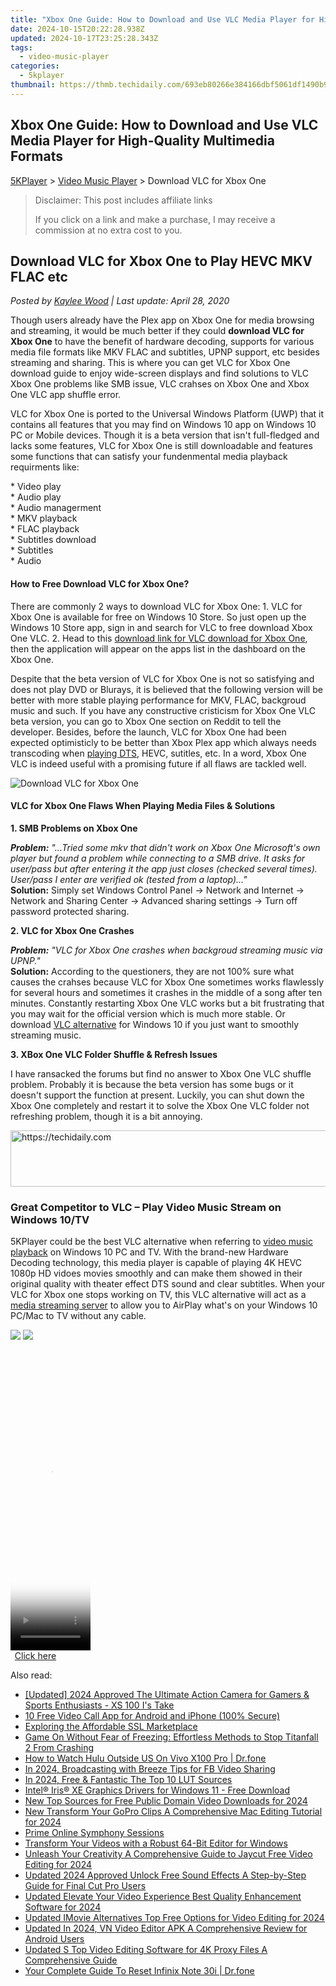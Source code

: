 ```yaml
---
title: "Xbox One Guide: How to Download and Use VLC Media Player for High-Quality Multimedia Formats"
date: 2024-10-15T20:22:28.938Z
updated: 2024-10-17T23:25:28.343Z
tags:
  - video-music-player
categories:
  - 5kplayer
thumbnail: https://thmb.techidaily.com/693eb80266e384166dbf5061df1490b93fef1d7413beecc32c81165ba97ad08f.jpg
---
```


## Xbox One Guide: How to Download and Use VLC Media Player for High-Quality Multimedia Formats

[5KPlayer](https://tools.techidaily.com/5kplayer/products/) \> [Video Music Player](https://tools.techidaily.com/5kplayer/video-music-player/) \> Download VLC for Xbox One

>  Disclaimer: This post includes affiliate links
>
>  If you click on a link and make a purchase, I may receive a commission at no extra cost to you.
>

## Download VLC for Xbox One to Play HEVC MKV FLAC etc

 _Posted by [Kaylee Wood](https://www.quora.com/profile/Amanda-Hu-21) | Last update: April 28, 2020_

Though users already have the Plex app on Xbox One for media browsing and streaming, it would be much better if they could **download VLC for Xbox One** to have the benefit of hardware decoding, supports for various media file formats like MKV FLAC and subtitles, UPNP support, etc besides streaming and sharing. This is where you can get VLC for Xbox One download guide to enjoy wide-screen displays and find solutions to VLC Xbox One problems like SMB issue, VLC crahses on Xbox One and Xbox One VLC app shuffle error.

VLC for Xbox One is ported to the Universal Windows Platform (UWP) that it contains all features that you may find on Windows 10 app on Windows 10 PC or Mobile devices. Though it is a beta version that isn't full-fledged and lacks some features, VLC for Xbox One is still downloadable and features some functions that can satisfy your fundenmental media playback requirments like:

\* Video play  
 \* Audio play  
 \* Audio managerment  
 \* MKV playback  
 \* FLAC playback  
 \* Subtitles download  
 \* Subtitles  
 \* Audio

#### **How to Free Download VLC for Xbox One?**

There are commonly 2 ways to download VLC for Xbox One: 1\. VLC for Xbox One is available for free on Windows 10 Store. So just open up the Windows 10 Store app, sign in and search for VLC to free download Xbox One VLC. 2\. Head to this [download link for VLC download for Xbox One](https://www.microsoft.com/en-us/store/p/vlc/9nblggh4vvnh), then the application will appear on the apps list in the dashboard on the Xbox One.

Despite that the beta version of VLC for Xbox One is not so satisfying and does not play DVD or Blurays, it is believed that the following version will be better with more stable playing performance for MKV, FLAC, backgroud music and such. If you have any constructive cristicism for Xbox One VLC beta version, you can go to Xbox One section on Reddit to tell the developer. Besides, before the launch, VLC for Xbox One had been expected optimisticly to be better than Xbox Plex app which always needs transcoding when [playing DTS](https://tools.techidaily.com/5kplayer/video-music-player/), HEVC, sutitles, etc. In a word, Xbox One VLC is indeed useful with a promising future if all flaws are tackled well.

![Download VLC for Xbox One](https://www.5kplayer.com/video-music-player/img/vlc-for-xbox-one.jpg) 

#### **VLC for Xbox One Flaws When Playing Media Files & Solutions**

**1\. SMB Problems on Xbox One**

_**Problem:** "…Tried some mkv that didn't work on Xbox One Microsoft's own player but found a problem while connecting to a SMB drive. It asks for user/pass but after entering it the app just closes (checked several times). User/pass I enter are verified ok (tested from a laptop)…"_  
**Solution:** Simply set Windows Control Panel -> Network and Internet -> Network and Sharing Center -> Advanced sharing settings -> Turn off password protected sharing. 

**2\. VLC for Xbox One Crashes**

_**Problem:** "VLC for Xbox One crashes when backgroud streaming music via UPNP."_  
**Solution:** According to the questioners, they are not 100% sure what causes the crahses because VLC for Xbox One sometimes works flawlessly for several hours and sometimes it crashes in the middle of a song after ten minutes. Constantly restarting Xbox One VLC works but a bit frustrating that you may wait for the official version which is much more stable. Or download [VLC alternative](https://tools.techidaily.com/5kplayer/video-music-player/) for Windows 10 if you just want to smoothly streaming music. 

**3\. XBox One VLC Folder Shuffle & Refresh Issues**

I have ransacked the forums but find no answer to Xbox One VLC shuffle problem. Probably it is because the beta version has some bugs or it doesn't support the function at present. Luckily, you can shut down the Xbox One completely and restart it to solve the Xbox One VLC folder not refreshing problem, though it is a bit annoying. 

<!-- affiliate ads begin -->
<a href="https://aligracehair.sjv.io/c/5597632/1938698/19272" target="_top" id="1938698">
  <img src="//a.impactradius-go.com/display-ad/19272-1938698" border="0" alt="https://techidaily.com" width="728" height="90"/>
</a>
<img height="0" width="0" src="https://aligracehair.sjv.io/i/5597632/1938698/19272" style="position:absolute;visibility:hidden;" border="0" />
<!-- affiliate ads end -->

### Great Competitor to VLC – Play Video Music Stream on Windows 10/TV

5KPlayer could be the best VLC alternative when referring to [video music playback](https://tools.techidaily.com/5kplayer/video-music-player/) on Windows 10 PC and TV. With the brand-new Hardware Decoding technology, this media player is capable of playing 4K HEVC 1080p HD vidoes movies smoothly and can make them showed in their original quality with theater effect DTS sound and clear subtitles. When your VLC for Xbox one stops working on TV, this VLC alternative will act as a [media streaming server](https://tools.techidaily.com/5kplayer/airplay/) to allow you to AirPlay what's on your Windows 10 PC/Mac to TV without any cable.

[![](https://www.5kplayer.com/video-music-player/../button/freedownwhitewin.png)](https://tools.techidaily.com/5kplayer/products/) [![](https://www.5kplayer.com/video-music-player/../button/freedownbackmac.png)](https://tools.techidaily.com/5kplayer/products/)

<!-- affiliate ads begin -->
<span id="1938136">
					<video width="128" height="480" style="cursor:pointer"
           poster="//a.impactradius-go.com/display-clicktoplayimage/1938136.png"
           onclick="if(!this.playClicked){this.play();this.setAttribute('controls',true);this.playClicked=true;}">
	   <source src="//a.impactradius-go.com/display-ad/22993-1938136">
	   <img src="//a.impactradius-go.com/display-clicktoplayimage/1938136.png" style="border: none; height: 100%; width: 100%; object-fit: contain">
	</video>
	<div style="width:80px;text-align:center"><a href="javascript:window.open(decodeURIComponent('https%3A%2F%2Fhomestyler.sjv.io%2Fc%2F5597632%2F1938136%2F22993'), '_blank');void(0);">Click here</a></div>
</span>
<img height="0" width="0" src="https://imp.pxf.io/i/5597632/1938136/22993" style="position:absolute;visibility:hidden;" border="0" />
<!-- affiliate ads end -->

<ins class="adsbygoogle"
     style="display:block"
     data-ad-format="autorelaxed"
     data-ad-client="ca-pub-7571918770474297"
     data-ad-slot="1223367746"></ins>

<ins class="adsbygoogle"
     style="display:block"
     data-ad-client="ca-pub-7571918770474297"
     data-ad-slot="8358498916"
     data-ad-format="auto"
     data-full-width-responsive="true"></ins>

<span class="atpl-alsoreadstyle">Also read:</span>
<div><ul>
<li><a href="https://fox-info.techidaily.com/updated-2024-approved-the-ultimate-action-camera-for-gamers-and-sports-enthusiasts-xs-100-is-take/"><u>[Updated] 2024 Approved The Ultimate Action Camera for Gamers & Sports Enthusiasts - XS 100 I's Take</u></a></li>
<li><a href="https://desktop-recording.techidaily.com/10-free-video-call-app-for-android-and-iphone-100-secure/"><u>10 Free Video Call App for Android and iPhone (100% Secure)</u></a></li>
<li><a href="https://buynow-tips.techidaily.com/exploring-the-affordable-ssl-marketplace/"><u>Exploring the Affordable SSL Marketplace</u></a></li>
<li><a href="https://win-answers.techidaily.com/game-on-without-fear-of-freezing-effortless-methods-to-stop-titanfall-2-from-crashing/"><u>Game On Without Fear of Freezing: Effortless Methods to Stop Titanfall 2 From Crashing</u></a></li>
<li><a href="https://fix-guide.techidaily.com/how-to-watch-hulu-outside-us-on-vivo-x100-pro-drfone-by-drfone-virtual-android/"><u>How to Watch Hulu Outside US On Vivo X100 Pro | Dr.fone</u></a></li>
<li><a href="https://facebook-videos.techidaily.com/in-2024-broadcasting-with-breeze-tips-for-fb-video-sharing/"><u>In 2024, Broadcasting with Breeze Tips for FB Video Sharing</u></a></li>
<li><a href="https://some-techniques.techidaily.com/in-2024-free-and-fantastic-the-top-10-lut-sources/"><u>In 2024, Free & Fantastic The Top 10 LUT Sources</u></a></li>
<li><a href="https://win-amazing.techidaily.com/intel-iris-xe-graphics-drivers-for-windows-11-free-download/"><u>Intel® Iris® XE Graphics Drivers for Windows 11 - Free Download</u></a></li>
<li><a href="https://video-ai-editor.techidaily.com/new-top-sources-for-free-public-domain-video-downloads-for-2024/"><u>New Top Sources for Free Public Domain Video Downloads for 2024</u></a></li>
<li><a href="https://video-ai-editor.techidaily.com/new-transform-your-gopro-clips-a-comprehensive-mac-editing-tutorial-for-2024/"><u>New Transform Your GoPro Clips A Comprehensive Mac Editing Tutorial for 2024</u></a></li>
<li><a href="https://extra-hints.techidaily.com/prime-online-symphony-sessions/"><u>Prime Online Symphony Sessions</u></a></li>
<li><a href="https://video-ai-editor.techidaily.com/transform-your-videos-with-a-robust-64-bit-editor-for-windows/"><u>Transform Your Videos with a Robust 64-Bit Editor for Windows</u></a></li>
<li><a href="https://video-ai-editor.techidaily.com/unleash-your-creativity-a-comprehensive-guide-to-jaycut-free-video-editing-for-2024/"><u>Unleash Your Creativity A Comprehensive Guide to Jaycut Free Video Editing for 2024</u></a></li>
<li><a href="https://video-ai-editor.techidaily.com/updated-2024-approved-unlock-free-sound-effects-a-step-by-step-guide-for-final-cut-pro-users/"><u>Updated 2024 Approved Unlock Free Sound Effects A Step-by-Step Guide for Final Cut Pro Users</u></a></li>
<li><a href="https://video-ai-editor.techidaily.com/updated-elevate-your-video-experience-best-quality-enhancement-software-for-2024/"><u>Updated Elevate Your Video Experience Best Quality Enhancement Software for 2024</u></a></li>
<li><a href="https://video-ai-editor.techidaily.com/updated-imovie-alternatives-top-free-options-for-video-editing-for-2024/"><u>Updated IMovie Alternatives Top Free Options for Video Editing for 2024</u></a></li>
<li><a href="https://video-ai-editor.techidaily.com/updated-in-2024-vn-video-editor-apk-a-comprehensive-review-for-android-users/"><u>Updated In 2024, VN Video Editor APK A Comprehensive Review for Android Users</u></a></li>
<li><a href="https://video-ai-editor.techidaily.com/updated-s-top-video-editing-software-for-4k-proxy-files-a-comprehensive-guide/"><u>Updated S Top Video Editing Software for 4K Proxy Files A Comprehensive Guide</u></a></li>
<li><a href="https://techidaily.com/your-complete-guide-to-reset-infinix-note-30i-drfone-by-drfone-reset-android-reset-android/"><u>Your Complete Guide To Reset Infinix Note 30i | Dr.fone</u></a></li>
</ul></div>

